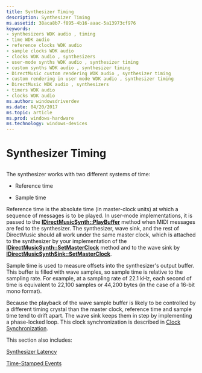 ```yaml
---
title: Synthesizer Timing
description: Synthesizer Timing
ms.assetid: 38aca8b7-f895-4b16-aaac-5a13973cf976
keywords:
- synthesizers WDK audio , timing
- time WDK audio
- reference clocks WDK audio
- sample clocks WDK audio
- clocks WDK audio , synthesizers
- user-mode synths WDK audio , synthesizer timing
- custom synths WDK audio , synthesizer timing
- DirectMusic custom rendering WDK audio , synthesizer timing
- custom rendering in user mode WDK audio , synthesizer timing
- DirectMusic WDK audio , synthesizers
- timers WDK audio
- clocks WDK audio
ms.author: windowsdriverdev
ms.date: 04/20/2017
ms.topic: article
ms.prod: windows-hardware
ms.technology: windows-devices
---
```


# Synthesizer Timing


## <span id="synthesizer_timing"></span><span id="SYNTHESIZER_TIMING"></span>


The synthesizer works with two different systems of time:

-   Reference time

-   Sample time

Reference time is the absolute time (in master-clock units) at which a sequence of messages is to be played. In user-mode implementations, it is passed to the [**IDirectMusicSynth::PlayBuffer**](https://msdn.microsoft.com/library/windows/hardware/ff536540) method when MIDI messages are fed to the synthesizer. The synthesizer, wave sink, and the rest of DirectMusic should all work under the same master clock, which is attached to the synthesizer by your implementation of the [**IDirectMusicSynth::SetMasterClock**](https://msdn.microsoft.com/library/windows/hardware/ff536543) method and to the wave sink by [**IDirectMusicSynthSink::SetMasterClock**](https://msdn.microsoft.com/library/windows/hardware/ff536528).

Sample time is used to measure offsets into the synthesizer's output buffer. This buffer is filled with wave samples, so sample time is relative to the sampling rate. For example, at a sampling rate of 22.1 kHz, each second of time is equivalent to 22,100 samples or 44,200 bytes (in the case of a 16-bit mono format).

Because the playback of the wave sample buffer is likely to be controlled by a different timing crystal than the master clock, reference time and sample time tend to drift apart. The wave sink keeps them in step by implementing a phase-locked loop. This clock synchronization is described in [Clock Synchronization](clock-synchronization.md).

This section also includes:

[Synthesizer Latency](synthesizer-latency.md)

[Time-Stamped Events](time-stamped-events.md)

 

 




